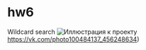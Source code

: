 # hw6
Wildcard search
![Иллюстрация к проекту](https://github.com/jon/coolproject/raw/master/image/image.png)https://vk.com/photo100484137_456248634)

